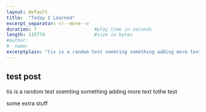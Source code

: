 ```yaml
---
layout: default
title:  "Today I Learned"
excerpt_separator: <!--more-->
duration: 7                     #play time in seconds
length: 115774                  #size in bytes
#author:
#  name:
excerptplain: "tis is a random test soemting something adding more text tothe test"
---
```


## test post
tis is a random test soemting something adding more text tothe test
<!--more-->
some extra stuff
